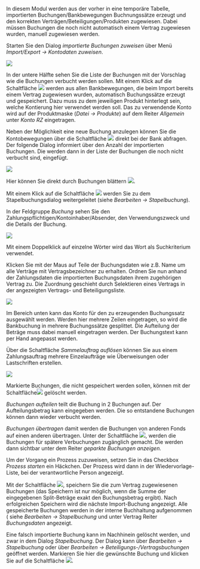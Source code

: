 In diesem Modul werden aus der vorher in eine temporäre Tabelle, importierten Buchungen/Bankbewegungen Buchnungssätze erzeugt und den korrekten Verträgen/Beteiligungen/Produkten zugewiesen. Dabei müssen Buchungen die noch nicht automatisch einem Vertrag zugewiesen wurden, manuell zugewiesen werden.

Starten Sie den Dialog *importierte Buchungen zuweisen* über Menü *Import/Export → Kontodaten zuweisen*.

![](http://xpecto.github.io/docs/img/img_1442306438835.png)

In der untere Hälfte sehen Sie die Liste der Buchungen mit der Vorschlag wie die Buchungen verbucht werden sollen. Mit einem Klick auf die Schaltfläche ![](http://xpecto.github.io/docs/img/img_1442307719407.png) werden aus allen Bankbewegungen, die beim Import bereits einem Vertrag zugewiesen wurden, automatisch Buchungssätze erzeugt und gespeichert. Dazu muss zu dem jeweiligen Produkt hinterlegt sein, welche Kontierung hier verwendet werden soll. Das zu verwendende Konto wird auf der Produktmaske (*Datei → Produkte*) auf dem Reiter *Allgemein* unter *Konto RZ* eingetragen. 

Neben der Möglichkeit eine neue Buchung anzulegen können Sie die Kontobewegungen über die Schaltfläche ![](http://xpecto.github.io/docs/img/img_1442404114905.png) direkt bei der Bank abfragen.  Der folgende Dialog informiert über den Anzahl der importierten Buchungen. Die werden dann in der Liste der Buchungen die noch nicht verbucht sind, eingefügt. 

![](http://xpecto.github.io/docs/img/img_1442408739054.png)

Hier können Sie direkt durch Buchungen blättern ![](http://xpecto.github.io/docs/img/img_1442309271825.png).

Mit einem Klick auf die Schaltfläche ![](http://xpecto.github.io/docs/img/img_1442404617262.png) werden Sie zu dem Stapelbuchungsdialog weitergeleitet (siehe *Bearbeiten → Stapelbuchung*). 

In der Feldgruppe *Buchung* sehen Sie den Zahlungspflichtigen/Kontoinhaber/Absender, den Verwendungszweck und die Details der Buchung.

![](http://xpecto.github.io/docs/img/img_1442410642193.png)
 
Mit einem Doppelklick auf einzelne Wörter wird das Wort als Suchkriterium verwendet. 

 Klicken Sie mit der Maus auf Teile der Buchungsdaten wie z.B. Name um alle Verträge mit Vertragsbezeichner zu erhalten. Ordnen Sie nun anhand der Zahlungsdaten die importierten Buchungsdaten ihrem zugehörigen Vertrag zu. Die Zuordnung geschieht durch Selektieren eines Vertrags in der angezeigten Vertrags- und Beteiligungsliste.
 
![](http://xpecto.github.io/docs/img/img_1442410773367.png)

Im Bereich unten kann das Konto für den zu erzeugenden Buchungssatz ausgewählt werden. Werden hier mehrere Zeilen eingetragen, so wird die Bankbuchung in mehrere Buchungssätze gesplittet. Die Aufteilung der Beträge muss dabei manuell eingetragen werden. Der Buchungstext kann per Hand angepasst werden.

Über die Schaltfläche *Sammelauftrag auflösen* können Sie aus einem Zahlungsauftrag mehrere Einzelaufträge wie Überweisungen oder Lastschriften erstellen. 

![](http://xpecto.github.io/docs/img/img_1442411007721.png)

Markierte Buchungen, die nicht gespeichert werden sollen, können mit der Schaltfläche![](http://xpecto.github.io/docs/img/img_1442237227264.png) gelöscht werden.

*Buchungen aufteilen* teilt die Buchung in 2 Buchungen auf. Der Aufteilungsbetrag kann eingegeben werden. Die so entstandene Buchungen können dann wieder verbucht werden.

*Buchungen übertragen* damit werden die Buchungen von anderen Fonds auf einen anderen übertragen. Unter der Schaltfläche ![](http://xpecto.github.io/docs/img/img_1442406481698.png), werden die Buchungen für spätere Verbuchungen zugänglich gemacht. Die werden dann sichtbar unter dem Reiter *geparkte Buchungen anzeigen.*

Um der Vorgang ein Prozess zuzuweisen, setzen Sie in das Checkbox *Prozess starten* ein Häckchen. Der Prozess wird dann in der Wiedervorlage-Liste, bei der verantwortliche Person angezeigt.

Mit der Schaltfläche ![](http://xpecto.github.io/docs/img/img_1442236615351.png), speichern Sie die zum Vertrag zugewiesenen Buchungen (das Speichern ist nur möglich, wenn die Summe der eingegebenen Split-Beträge exakt den Buchungsbetrag ergibt). Nach erfolgreichen Speichern wird die nächste Import-Buchung angezeigt. 
Alle gespeicherte Buchungen werden in der interne Buchhaltung aufgenommen ( siehe *Bearbeiten → Stapelbuchung* und unter Vertrag Reiter *Buchungsdaten* angezeigt.

Eine falsch importierte Buchung kann im Nachhinein gelöscht werden, und zwar in dem Dialog *Stapelbuchung*. Der Dialog kann über *Bearbeiten → Stapelbuchung* oder über *Bearbeiten → Beteiligungs-/Vertragsbuchungen* geöffnet werden. Markieren Sie hier die gewünschte Buchung und klicken Sie auf die Schaltfläche ![](http://xpecto.github.io/docs/img/img_1442912298087.png). 
